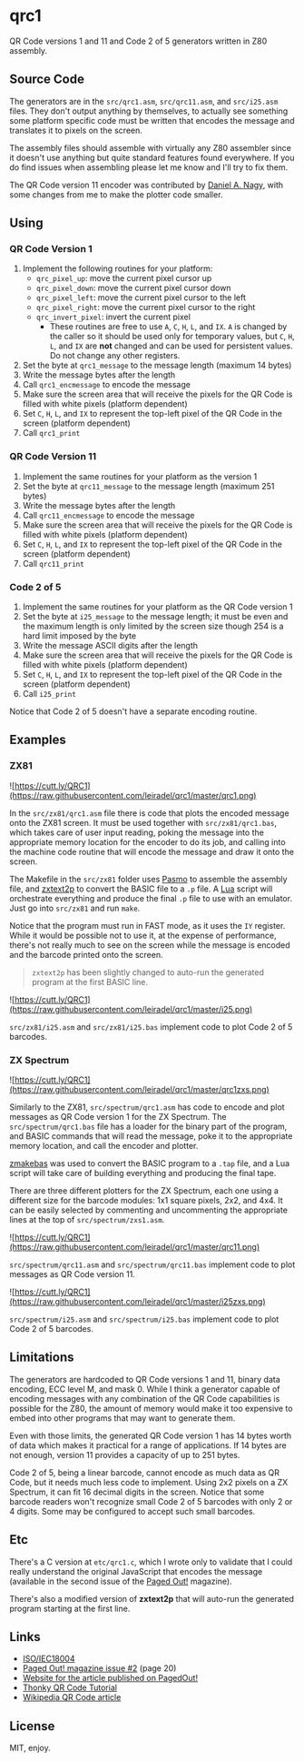 # qrc1

QR Code versions 1 and 11 and Code 2 of 5 generators written in Z80 assembly.

## Source Code

The generators are in the `src/qrc1.asm`, `src/qrc11.asm`, and `src/i25.asm` files. They don't output anything by themselves, to actually see something some platform specific code must be written that encodes the message and translates it to pixels on the screen.

The assembly files should assemble with virtually any Z80 assembler since it doesn't use anything but quite standard features found everywhere. If you do find issues when assembling please let me know and I'll try to fix them.

The QR Code version 11 encoder was contributed by [Daniel A. Nagy](https://github.com/nagydani), with some changes from me to make the plotter code smaller.

## Using

### QR Code Version 1

1. Implement the following routines for your platform:
    * `qrc_pixel_up`: move the current pixel cursor up
    * `qrc_pixel_down`: move the current pixel cursor down
    * `qrc_pixel_left`: move the current pixel cursor to the left
    * `qrc_pixel_right`: move the current pixel cursor to the right
    * `qrc_invert_pixel`: invert the current pixel
        * These routines are free to use `A`, `C`, `H`, `L`, and `IX`. `A` is changed by the caller so it should be used only for temporary values, but `C`, `H`, `L`, and `IX` are **not** changed and can be used for persistent values. Do not change any other registers.
1. Set the byte at `qrc1_message` to the message length (maximum 14 bytes)
1. Write the message bytes after the length
1. Call `qrc1_encmessage` to encode the message
1. Make sure the screen area that will receive the pixels for the QR Code is filled with white pixels (platform dependent)
1. Set `C`, `H`, `L`, and `IX` to represent the top-left pixel of the QR Code in the screen (platform dependent)
1. Call `qrc1_print`

### QR Code Version 11

1. Implement the same routines for your platform as the version 1
1. Set the byte at `qrc11_message` to the message length (maximum 251 bytes)
1. Write the message bytes after the length
1. Call `qrc11_encmessage` to encode the message
1. Make sure the screen area that will receive the pixels for the QR Code is filled with white pixels (platform dependent)
1. Set `C`, `H`, `L`, and `IX` to represent the top-left pixel of the QR Code in the screen (platform dependent)
1. Call `qrc11_print`

### Code 2 of 5

1. Implement the same routines for your platform as the QR Code version 1
1. Set the byte at `i25_message` to the message length; it must be even and the maximum length is only limited by the screen size though 254 is a hard limit imposed by the byte
1. Write the message ASCII digits after the length
1. Make sure the screen area that will receive the pixels for the QR Code is filled with white pixels (platform dependent)
1. Set `C`, `H`, `L`, and `IX` to represent the top-left pixel of the QR Code in the screen (platform dependent)
1. Call `i25_print`

Notice that Code 2 of 5 doesn't have a separate encoding routine.

## Examples

### ZX81

![https://cutt.ly/QRC1](https://raw.githubusercontent.com/leiradel/qrc1/master/qrc1.png)

In the `src/zx81/qrc1.asm` file there is code that plots the encoded message onto the ZX81 screen. It must be used together with `src/zx81/qrc1.bas`, which takes care of user input reading, poking the message into the appropriate memory location for the encoder to do its job, and calling into the machine code routine that will encode the message and draw it onto the screen.

The Makefile in the `src/zx81` folder uses [Pasmo](http://pasmo.speccy.org/) to assemble the assembly file, and [zxtext2p](http://freestuff.grok.co.uk/zxtext2p/index.html) to convert the BASIC file to a `.p` file. A [Lua](https://www.lua.org/) script will orchestrate everything and produce the final `.p` file to use with an emulator. Just go into `src/zx81` and run `make`.

Notice that the program must run in FAST mode, as it uses the `IY` register. While it would be possible not to use it, at the expense of performance, there's not really much to see on the screen while the message is encoded and the barcode printed onto the screen.

> `zxtext2p` has been slightly changed to auto-run the generated program at the first BASIC line.

![https://cutt.ly/QRC1](https://raw.githubusercontent.com/leiradel/qrc1/master/i25.png)

`src/zx81/i25.asm` and `src/zx81/i25.bas` implement code to plot Code 2 of 5 barcodes.

### ZX Spectrum

![https://cutt.ly/QRC1](https://raw.githubusercontent.com/leiradel/qrc1/master/qrc1zxs.png)

Similarly to the ZX81, `src/spectrum/qrc1.asm` has code to encode and plot messages as QR Code version 1 for the ZX Spectrum. The `src/spectrum/qrc1.bas` file has a loader for the binary part of the program, and BASIC commands that will read the message, poke it to the appropriate memory location, and call the encoder and plotter.

[zmakebas](https://github.com/z00m128/zmakebas) was used to convert the BASIC program to a `.tap` file, and a Lua script will take care of building everything and producing the final tape.

There are three different plotters for the ZX Spectrum, each one using a different size for the barcode modules: 1x1 square pixels, 2x2, and 4x4. It can be easily selected by commenting and uncommenting the appropriate lines at the top of `src/spectrum/zxs1.asm`.

![https://cutt.ly/QRC1](https://raw.githubusercontent.com/leiradel/qrc1/master/qrc11.png)

`src/spectrum/qrc11.asm` and `src/spectrum/qrc11.bas` implement code to plot messages as QR Code version 11.

![https://cutt.ly/QRC1](https://raw.githubusercontent.com/leiradel/qrc1/master/i25zxs.png)

`src/spectrum/i25.asm` and `src/spectrum/i25.bas` implement code to plot Code 2 of 5 barcodes.

## Limitations

The generators are hardcoded to QR Code versions 1 and 11, binary data encoding, ECC level M, and mask 0. While I think a generator capable of encoding messages with any combination of the QR Code capabilities is possible for the Z80, the amount of memory would make it too expensive to embed into other programs that may want to generate them.

Even with those limits, the generated QR Code version 1 has 14 bytes worth of data which makes it practical for a range of applications. If 14 bytes are not enough, version 11 provides a capacity of up to 251 bytes.

Code 2 of 5, being a linear barcode, cannot encode as much data as QR Code, but it needs much less code to implement. Using 2x2 pixels on a ZX Spectrum, it can fit 16 decimal digits in the screen. Notice that some barcode readers won't recognize small Code 2 of 5 barcodes with only 2 or 4 digits. Some may be configured to accept such small barcodes.

## Etc

There's a C version at `etc/qrc1.c`, which I wrote only to validate that I could really understand the original JavaScript that encodes the message (available in the second issue of the [Paged Out!](https://pagedout.institute/) magazine).

There's also a modified version of **zxtext2p** that will auto-run the generated program starting at the first line.

## Links

* [ISO/IEC18004](https://www.swisseduc.ch/informatik/theoretische_informatik/qr_codes/docs/qr_standard.pdf)
* [Paged Out! magazine issue #2](https://pagedout.institute/download/PagedOut_002_beta2.pdf) (page 20)
* [Website for the article published on PagedOut!](https://www.quaxio.com/an_artisanal_qr_code.html)
* [Thonky QR Code Tutorial](https://www.thonky.com/qr-code-tutorial/)
* [Wikipedia QR Code article](https://en.wikipedia.org/wiki/QR_code)

## License

MIT, enjoy.
